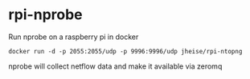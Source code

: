 # rpi-nprobe

Run nprobe on a raspberry pi in docker

`docker run -d -p 2055:2055/udp -p 9996:9996/udp jheise/rpi-ntopng`

nprobe will collect netflow data and make it available via zeromq
